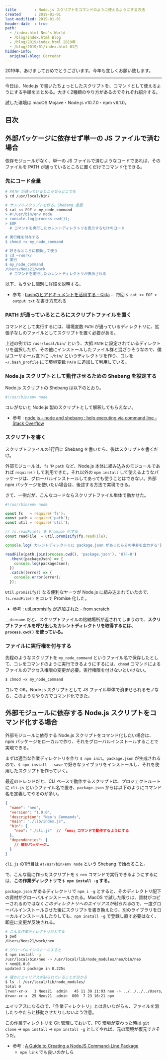 ```yaml
---
title        : Node.js スクリプトをコマンドのように使えるようにする方法
created      : 2019-01-01
last-modified: 2019-01-01
header-date  : true
path:
  - /index.html Neo's World
  - /blog/index.html Blog
  - /blog/2019/index.html 2019年
  - /blog/2019/01/index.html 01月
hidden-info:
  original-blog: Corredor
---
```


2019年、あけましておめでとうございます。今年も宜しくお願い致します。

---

今日は、Node.js で書いたちょっとしたスクリプトを、コマンドとして使えるようにする手順をまとめる。大きく2種類のやり方があるのでそれぞれ紹介する。

試した環境は macOS Mojave・Node.js v10.7.0・npm v6.1.0。

## 目次

## 外部パッケージに依存せず単一の JS ファイルで済む場合

依存モジュールがなく、単一の JS ファイルで済むようなコードであれば、そのファイルを PATH が通っているところに置くだけでコマンド化できる。

### 先にコード全量

```bash
# PATH が通っているところならどこでも
$ cd /usr/local/bin/

# サンプルスクリプトを作る。Shebang 重要
$ cat << EOF > my_node_command
> #!/usr/bin/env node
> console.log(process.cwd());
> EOF
  # コマンドを実行したカレントディレクトリを表示するだけのコード

# 実行権を付与する
$ chmod +x my_node_command

# 好きなところに移動して使う
$ cd ~/work/
# 実行
$ my_node_command
/Users/Neos21/work
  # コマンドを実行したカレントディレクトリが表示される
```

以下、もう少し個別に詳細を説明する。

- 参考 : [bashのヒアドキュメントを活用する - Qiita](https://qiita.com/take4s5i/items/e207cee4fb04385a9952) … 毎回 `$ cat << EOF > output.txt` な書き方忘れる

### PATH が通っているところにスクリプトファイルを置く

コマンドとして実行するには、環境変数 `PATH` が通っているディレクトリに、拡張子なしのファイルとしてスクリプトを置く必要がある。

上述の例では `/usr/local/bin/` という、大抵 `PATH` に設定されているディレクトリを選択したが、その他にインストールしたファイル群と混ざりそうなので、僕はユーザホーム直下に `~/bin/` というディレクトリを作り、コレを `~/.bash_profile` にて環境変数 `PATH` に追加して利用している。

### Node.js スクリプトとして動作させるための Shebang を設定する

Node.js スクリプトの Shebang は以下のとおり。

```javascript
#!/usr/bin/env node
```

コレがないと Node.js 製のスクリプトとして解釈してもらえない。

- 参考 : [node.js - node and shebang : help executing via command line - Stack Overflow](https://stackoverflow.com/questions/24253027/node-and-shebang-help-executing-via-command-line/24253067#24253067)

### スクリプトを書く

スクリプトファイルの1行目に Shebang を書いたら、後はスクリプトを書くだけ。

外部モジュールは、`fs` や `path` など、Node.js 本体に組み込みのモジュールであれば `require()` して利用できた。それ以外の `npm install` して使えるようなパッケージは、グローバルインストールしてあっても使うことはできない。外部 npm パッケージを使いたい場合は、後述する方法で実現できる。

さて、一例だが、こんなコードならスクリプトファイル単体で動かせた。

```javascript
#!/usr/bin/env node

const fs   = require('fs');
const path = require('path');
const util = require('util');

// fs.readFile() を Promise 化する
const readFile  = util.promisify(fs.readFile);

console.log('カレントディレクトリに package.json があったらその中身を出力する');

readFile(path.join(process.cwd(), 'package.json'), 'UTF-8')
  .then((packageJson) => {
    console.log(packageJson);
  })
  .catch((error) => {
    console.error(error);
  });
```

`Util.promisify()` なる便利なヤーツが Node.js に組み込まれていたので、`fs.readFile()` をコレで Promise 化した。

- 参考 : [util.promisify が追加された - from scratch](https://yosuke-furukawa.hatenablog.com/entry/2017/05/10/101752)

`__dirname` だと、スクリプトファイルの格納場所が返されてしまうので、**スクリプトファイルを呼び出したカレントディレクトリを取得するには、`process.cwd()` を使っている。**

### ファイルに実行権を付与する

先程のようなスクリプトを `my_node_command` というファイル名で保存したとして、コレをコマンドのように実行できるようにするには、`chmod` コマンドによるファイルのアクセス権限の変更が必要。実行権限を付けないといけない。

```bash
$ chmod +x my_node_command
```

コレで OK。Node.js スクリプトとして JS ファイル単体で済ませられるモノなら、このようなやり方でコマンド化できた。

## 外部モジュールに依存する Node.js スクリプトをコマンド化する場合

外部モジュールに依存する Node.js スクリプトをコマンド化したい場合は、npm パッケージをローカルで作り、それをグローバルインストールすることで実現できる。

まずは適当な作業ディレクトリを作り `$ npm init`。`package.json` が生成されるので、`$ npm install --save` で好きなライブラリをインストールし、それを使用したスクリプトを作っていく。

最近のトレンドだと、CLI ベースで動作するスクリプトは、プロジェクトルートに `cli.js` というファイル名で置き、`package.json` からは以下のようにコマンド名を定義してやるのが多い。

```json
{
  "name": "neo",
  "version": "1.0.0",
  "description": "Neo's Commands",
  "main": "./lib/index.js",
  "bin": {
    "neo": "./cli.js"  // 「neo」コマンドで動作するようにする
  },
  "dependencies": {
    // 依存パッケージ…
  }
}
```

`cli.js` の1行目は `#!/usr/bin/env node` という Shebang で始めること。

で、こんな風に作ったスクリプトを `$ neo` コマンドで実行できるようにするには、**この作業ディレクトリで `$ npm install -g` する。**

`package.json` があるディレクトリで `npm i -g` とすると、そのディレクトリ配下の資材がグローバルインストールされる。MacOS で試した限りは、資材がコピーされるのではなく*このディレクトリへのエイリアスが貼られる*ので、一度グローバルインストールさせた後にスクリプトを書き換えたり、別のライブラリをローカルインストールしたりしても、`npm install -g` で登録し直す必要はなく、即座に変更が反映される。

```bash
# こんな作業ディレクトリだとする
$ pwd
/Users/Neos21/work/neo

# グローバルインストールすると
$ npm install -g
/usr/local/bin/neo -> /usr/local/lib/node_modules/neo/bin/neo
+ neo@1.0.0
updated 1 package in 0.225s

# 確かにエイリアスが貼られていることが分かる
$ ls -l /usr/local/lib/node_modules/
total 0
lrwxr-xr-x   1 Neos21  admin   45 11 30 11:03 neo -> ../../../../Users/Neos21/work/neo
drwxr-xr-x  25 Neos21  admin  800  7 23 16:21 npm
```

エイリアスになるので、「作業ディレクトリ」とは言いながらも、ファイルを消したりやたらと移動させたりしないよう注意。

この作業ディレクトリを Git 管理しておいて、PC 環境が変わった時は `git clone` → `npm install` → `npm install -g` としてやれば、元の環境が復元できそうだ。

- 参考 : [A Guide to Creating a NodeJS Command-Line Package](https://x-team.com/blog/a-guide-to-creating-a-nodejs-command/)
  - `npm link` でも良いのかしら
